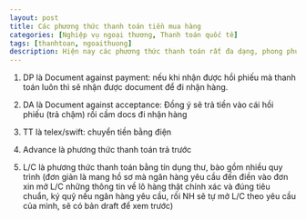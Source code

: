 ```yaml
---
layout: post
title: Các phương thức thanh toán tiền mua hàng
categories: [Nghiệp vụ ngoại thương, Thanh toán quốc tế]
tags: [thanhtoan, ngoaithuong]
description: Hiện nay các phương thức thanh toán rất đa dạng, phong phú, bao gồm thanh toán dùng tiền mặt và thanh toán không dùng tiền mặt
---
```


1. DP là Document against payment: nếu khi nhận được hồi phiếu mà thanh toán luôn thì sẽ nhận được document để đi nhận hàng.

2. DA là Document against acceptance: Đồng ý sẽ trả tiền vào cái hồi phiếu (trả chậm) rồi cầm docs đi nhận hàng

3. TT là telex/swift: chuyển tiền bằng điện

4. Advance là phương thức thanh toán trả trước

5. L/C là phương thức thanh toán bằng tín dụng thư, bào gồm nhiều quy trình (đơn giản là mang hồ sơ mà ngân hàng yêu cầu đến điền vào đơn xin mở L/C những thông tin về lô hàng thật chính xác và đúng tiêu chuẩn, ký quỹ nếu ngân hàng yêu cầu, rồi NH sẽ tự mở L/C theo yêu cầu của mình, sẽ có bản draft để xem trước)